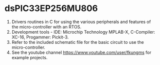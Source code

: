 # dsPIC33EP256MU806
1. Drivers routines in C for using the various peripherals and features of the micro-controller with an RTOS.
2. Development tools - IDE: Microchip Technology MPLAB-X, C-Compiler: XC-16, Progammer: Pickit-3.
3. Refer to the included schematic file for the basic circuit to use the micro-controller.
4. See the youtube channel https://www.youtube.com/user/fkungms for example projects.
